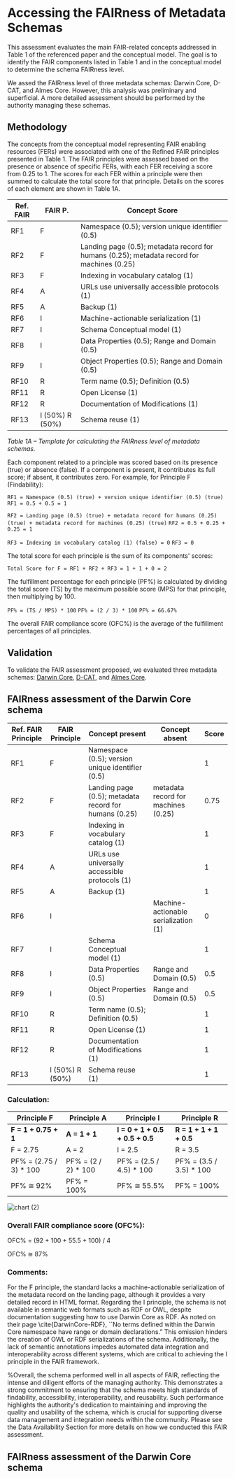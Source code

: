 # Accessing the FAIRness of Metadata Schemas

This assessment evaluates the main FAIR-related concepts addressed in Table 1 of the referenced paper and the conceptual model. The goal is to identify the FAIR components listed in Table 1 and in the conceptual model to determine the schema FAIRness level.

We assed the FAIRness level of three metadata schemas: Darwin Core, D-CAT, and Almes Core. However, this analysis was preliminary and superficial. A more detailed assessment should be performed by the authority managing these schemas.

## Methodology
The concepts from the conceptual model representing FAIR enabling resources (FERs) were associated with one of the Refined FAIR principles presented in Table 1. The FAIR principles were assessed based on the presence or absence of specific FERs, with each FER receiving a score from 0.25 to 1. The scores for each FER within a principle were then summed to calculate the total score for that principle. Details on the scores of each element are shown in Table 1A. 

| Ref. FAIR | FAIR P. | Concept Score                                                                 | 
|-----------|---------|----------------------------------------------------------------------------------|
| RF1       | F       | Namespace (0.5); version unique identifier (0.5)                                  |    
| RF2       | F       | Landing page (0.5); metadata record for humans (0.25); metadata record for machines (0.25) |
| RF3       | F       | Indexing in vocabulary catalog (1)                                                                                 |  
| RF4       | A       | URLs use universally accessible protocols (1)                                    |   
| RF5       | A       | Backup (1)                                                                       |  
| RF6       | I       | Machine-actionable serialization (1)                                             |      
| RF7       | I       | Schema Conceptual model (1)                                                      |                
| RF8       | I       | Data Properties (0.5); Range and Domain (0.5)                                    |                            
| RF9       | I       | Object Properties (0.5); Range and Domain (0.5)                                  |                        
| RF10      | R       | Term name (0.5); Definition (0.5)                                                |                            
| RF11      | R       | Open License (1)                                                                 |                           
| RF12      | R       | Documentation of Modifications (1)                                               |                             
| RF13      | I (50%) R (50%) | Schema reuse (1)                                                                  |      

*Table 1A – Template for calculating the FAIRness level of metadata schemas.*

Each component related to a principle was scored based on its presence (true) or absence (false). If a component is present, it contributes its full score; if absent, it contributes zero. For example, for Principle F (Findability):

``RF1 = Namespace (0.5) (true) + version unique identifier (0.5) (true)``
``RF1 = 0.5 + 0.5 = 1``

``RF2 = Landing page (0.5) (true) + metadata record for humans (0.25) (true) + metadata record for machines (0.25) (true)``
``RF2 = 0.5 + 0.25 + 0.25 = 1``

``RF3 = Indexing in vocabulary catalog (1) (false) = 0``
``RF3 = 0``

The total score for each principle is the sum of its components' scores:

``Total Score for F = RF1 + RF2 + RF3 = 1 + 1 + 0 = 2``

The fulfillment percentage for each principle (PF%) is calculated by dividing the total score (TS) by the maximum possible score (MPS) for that principle, then multiplying by 100.

``PF% = (TS / MPS) * 100``
``PF% = (2 / 3) * 100``
``PF% = 66.67%``


The overall FAIR compliance score (OFC%) is the average of the fulfillment percentages of all principles.

## Validation
To validate the FAIR assessment proposed, we evaluated three metadata schemas: [Darwin Core](https://dwc.tdwg.org/), [D-CAT](https://www.w3.org/ns/dcat#), and [Almes Core](https://w3id.org/AlmesCore/). 

## FAIRness assessment of the Darwin Core schema

| Ref. FAIR Principle | FAIR Principle | Concept present                                           | Concept absent                     | Score |
|---------------------|----------------|-----------------------------------------------------------|------------------------------------|-------|
| RF1                 | F              | Namespace (0.5); version unique identifier (0.5)          |                                    | 1     |
| RF2                 | F              | Landing page (0.5); metadata record for humans (0.25)     | metadata record for machines (0.25)| 0.75  |
| RF3                 | F              | Indexing in vocabulary catalog (1)                        |                                    | 1     |
| RF4                 | A              | URLs use universally accessible protocols (1)             |                                    | 1     |
| RF5                 | A              | Backup (1)                                                |                                    | 1     |
| RF6                 | I              |                                                           | Machine-actionable serialization (1)| 0     |
| RF7                 | I              | Schema Conceptual model (1)                               |                                    | 1     |
| RF8                 | I              | Data Properties (0.5)                                     | Range and Domain (0.5)             | 0.5   |
| RF9                 | I              | Object Properties (0.5)                                   | Range and Domain (0.5)             | 0.5   |
| RF10                | R              | Term name (0.5); Definition (0.5)                         |                                    | 1     |
| RF11                | R              | Open License (1)                                          |                                    | 1     |
| RF12                | R              | Documentation of Modifications (1)                        |                                    | 1     |
| RF13                | I (50%) R (50%)| Schema reuse (1)                                          |                                    | 1     |

### Calculation:

| Principle F | Principle A | Principle I | Principle R |
|-------------|-------------|-------------|-------------|
| **F = 1 + 0.75 + 1** | **A = 1 + 1** | **I = 0 + 1 + 0.5 + 0.5 + 0.5** | **R = 1 + 1 + 1 + 0.5** |
| F = 2.75 | A = 2 | I = 2.5 | R = 3.5 |
| PF% = (2.75 / 3) * 100 | PF% = (2 / 2) * 100 | PF% = (2.5 / 4.5) * 100 | PF% = (3.5 / 3.5) * 100 |
| PF% ≅ 92% | PF% = 100% | PF% ≅ 55.5% | PF% = 100% |

![chart (2)](https://github.com/user-attachments/assets/04beb1b9-4309-4b24-b9aa-07da2411380d)

### Overall FAIR compliance score (OFC%): 

OFC% = (92 + 100 + 55.5 + 100) / 4

OFC% ≅ 87%

### Comments:
For the F principle, the standard lacks a machine-actionable serialization of the metadata record on the landing page, although it provides a very detailed record in HTML format. Regarding the I principle, the schema is not available in semantic web formats such as RDF or OWL, despite documentation suggesting how to use Darwin Core as RDF. As noted on their page \cite{DarwinCore-RDF}, ``No terms defined within the Darwin Core namespace have range or domain declarations.” This omission hinders the creation of OWL or RDF serializations of the schema. Additionally, the lack of semantic annotations impedes automated data integration and interoperability across different systems, which are critical to achieving the I principle in the FAIR framework.

%Overall, the schema performed well in all aspects of FAIR, reflecting the intense and diligent efforts of the managing authority. This demonstrates a strong commitment to ensuring that the schema meets high standards of findability, accessibility, interoperability, and reusability. Such performance highlights the authority's dedication to maintaining and improving the quality and usability of the schema, which is crucial for supporting diverse data management and integration needs within the community. Please see the Data Availability Section for more details on how we conducted this FAIR assessment.

## FAIRness assessment of the Darwin Core schema









